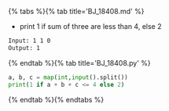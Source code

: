 {% tabs %}{% tab title='BJ_18408.md' %}

* print 1 if sum of three are less than 4, else 2

```txt
Input: 1 1 0
Output: 1
```

{% endtab %}{% tab title='BJ_18408.py' %}

```py
a, b, c = map(int,input().split())
print(1 if a + b + c <= 4 else 2)
```

{% endtab %}{% endtabs %}
